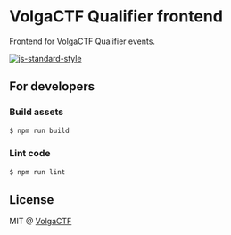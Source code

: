 # VolgaCTF Qualifier frontend
Frontend for VolgaCTF Qualifier events.

[![js-standard-style](https://cdn.rawgit.com/feross/standard/master/badge.svg)](https://github.com/feross/standard)

## For developers

### Build assets

```sh
$ npm run build
```

### Lint code

```sh
$ npm run lint
```

## License
MIT @ [VolgaCTF](https://github.com/VolgaCTF)
